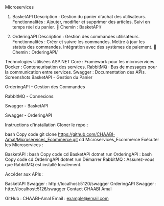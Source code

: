 Microservices
1. BasketAPI
Description : Gestion du panier d'achat des utilisateurs.
Fonctionnalités :
Ajouter, modifier et supprimer des articles.
Suivi en temps réel du panier.
📂 Chemin : BasketAPI/

2. OrderingAPI
Description : Gestion des commandes utilisateurs.
Fonctionnalités :
Créer et suivre les commandes.
Mettre à jour les statuts des commandes.
Intégration avec des systèmes de paiement.
📂 Chemin : OrderingAPI/

Technologies Utilisées
ASP.NET Core : Framework pour les microservices.
Docker : Conteneurisation des services.
RabbitMQ : Bus de messages pour la communication entre services.
Swagger : Documentation des APIs.
Screenshots
BasketAPI - Gestion du Panier

OrderingAPI - Gestion des Commandes

RabbitMQ - Connexions

Swagger - BasketAPI

Swagger - OrderingAPI

Instructions d'installation
Cloner le repo :

bash
Copy code
git clone https://github.com/CHAABI-Amal/Microservices_Ecommerce.git
cd Microservices_Ecommerce
Exécuter les Microservices :

BasketAPI :
bash
Copy code
cd BasketAPI
dotnet run
OrderingAPI :
bash
Copy code
cd OrderingAPI
dotnet run
Démarrer RabbitMQ :
Assurez-vous que RabbitMQ est installé localement.

Accéder aux APIs :

BasketAPI Swagger : http://localhost:5120/swagger
OrderingAPI Swagger : http://localhost:5126/swagger
Contact
CHAABI Amal

GitHub : CHAABI-Amal
Email : example@email.com
